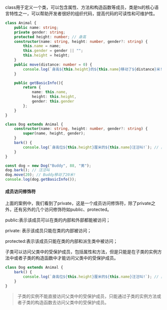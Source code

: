 class用于定义一个类，可以包含属性、方法和构造函数等成员，类是ts的核心语言特性之一，可以帮助开发者很好的组织代码，提高代码的可读性和可维护性。

```ts
class Animal {
    public name: string;
    private gender: string;
    protected height: number; // 身高
    constructor(name: string, height: number, gender?: string) {
        this.name = name;
        this.gender = gender || "";
        this.height = height;
    }
    public move(distance: number = 0) {
        console.log(`身高${this.height}的${this.name}移动了${distance}米!`);
    }

    public getBasicInfo(){
        return {
            name: this.name,
            height: this.height,
            gender: this.gender
        };
    }
}

class Dog extends Animal {
    constructor(name: string, height: number, gender?: string) {
        super(name, height, gender);
    }
    bark() {
        console.log(`身高位${this.height}厘米的${this.name}汪汪叫!`); // 身高位88厘米的Buddy汪汪叫!子类中访问到了父类中的受保护成员height
    }
}

const dog = new Dog("Buddy", 88, "男");
dog.bark(); // 汪汪叫
dog.move(20); // Buddy移动了20米!
console.log(dog.getBasicInfo());
```

#### 成员访问修饰符

上面的案例中，我们看到了private，这是一个成员访问修饰符，除了private之外，还有另外的几个访问修饰符如public、protected。

public:表示该成员可以在类的内部和外部都能被访问；

private: 表示该成员只能在类的内部被访问；

protected:表示该成员只能在类的内部和派生类中被访问；

子类可以访问父类中的受保护成员，包括属性和方法，但是只能是在子类的实例方法中或者子类的构造函数中才能访问父类中的受保护成员。

```ts
class Dog extends Animal {
    bark() {
        console.log(`身高位${this.height}厘米的${this.name}汪汪叫!`); // 身高位88厘米的Buddy汪汪叫!子类中访问到了父类中的受保护成员height
    }
}
```

> 子类的实例不能直接访问父类中的受保护成员，只能通过子类的实例方法或者子类的构造函数去访问父类中的受保护成员。
